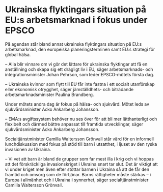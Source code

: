# Ukrainska flyktingars situation på EU:s arbetsmarknad i fokus under EPSCO

På agendan står bland annat ukrainska flyktingars situation på EU:s arbetsmarknad, den europeiska planeringsterminen samt EU:s strategi för global hälsa.

– Alla blir vinnare om vi gör det lättare för ukrainska flyktingar att få en anställning och skapa sig ett drägligt liv i EU, säger arbetsmarknads- och integrationsminister Johan Pehrson, som leder EPSCO-mötets första dag.

– Ukrainska kvinnor som flytt till EU får inte fastna i ett socialt utanförskap eller ekonomisk otrygghet, säger jämställdhets- och biträdande arbetsmarknadsminister Paulina Brandberg.

Under mötets andra dag är fokus på hälsa- och sjukvård. Mötet leds av sjukvårdsminister Acko Ankarberg Johansson.

– EMA:s avgiftssystem behöver nu ses över för att bli mer lätthanterligt och flexibelt och därmed bättre anpassat till framtida utvecklingar, säger sjukvårdsminister Acko Ankarberg Johansson.

Socialtjänstminister Camilla Waltersson Grönvall står värd för en informell lunchdiskussion med fokus på stöd till barn i utsatthet, i ljuset av den ryska invasionen av Ukraina.

– Vi vet att barn är bland de grupper som far mest illa i krig och vi hoppas att det förskräckliga invasionskriget i Ukraina snart tar slut. Det är viktigt att vi under kriget men även efter stöttar barnen i Ukraina så att de får den framtid och omsorg som de förtjänar. Barns rättigheter måste stärkas – i Europa i allmänhet och i Ukraina i synnerhet, säger socialtjänstminister Camilla Waltersson Grönvall.
